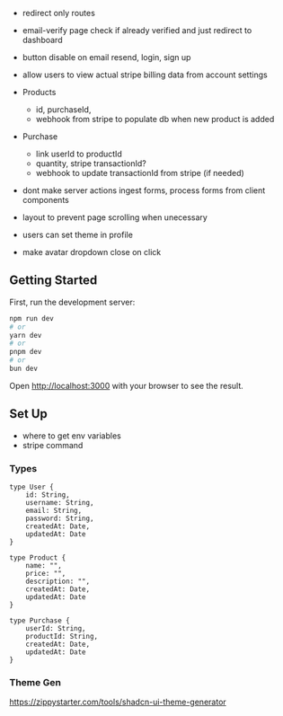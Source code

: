 - redirect only routes
- email-verify page check if already verified and just redirect to dashboard
- button disable on email resend, login, sign up

- allow users to view actual stripe billing data from account settings

- Products

  - id, purchaseId,
  - webhook from stripe to populate db when new product is added

- Purchase

  - link userId to productId
  - quantity, stripe transactionId?
  - webhook to update transactionId from stripe (if needed)

- dont make server actions ingest forms, process forms from client components
- layout to prevent page scrolling when unecessary
- users can set theme in profile
- make avatar dropdown close on click

## Getting Started

First, run the development server:

```bash
npm run dev
# or
yarn dev
# or
pnpm dev
# or
bun dev
```

Open [http://localhost:3000](http://localhost:3000) with your browser to see the result.

## Set Up

- where to get env variables
- stripe command

### Types

```
type User {
    id: String,
    username: String,
    email: String,
    password: String,
    createdAt: Date,
    updatedAt: Date
}

type Product {
    name: "",
    price: "",
    description: "",
    createdAt: Date,
    updatedAt: Date
}

type Purchase {
    userId: String,
    productId: String,
    createdAt: Date,
    updatedAt: Date
}
```

### Theme Gen

https://zippystarter.com/tools/shadcn-ui-theme-generator

